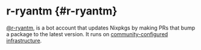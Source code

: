 # r-ryantm {#r-ryantm}

[@r-ryantm](https://github.com/r-ryantm), is a bot account that updates Nixpkgs by making PRs that bump a package to the latest version. It runs on [community-configured infrastructure](https://nix-community.org/update-bot/).
